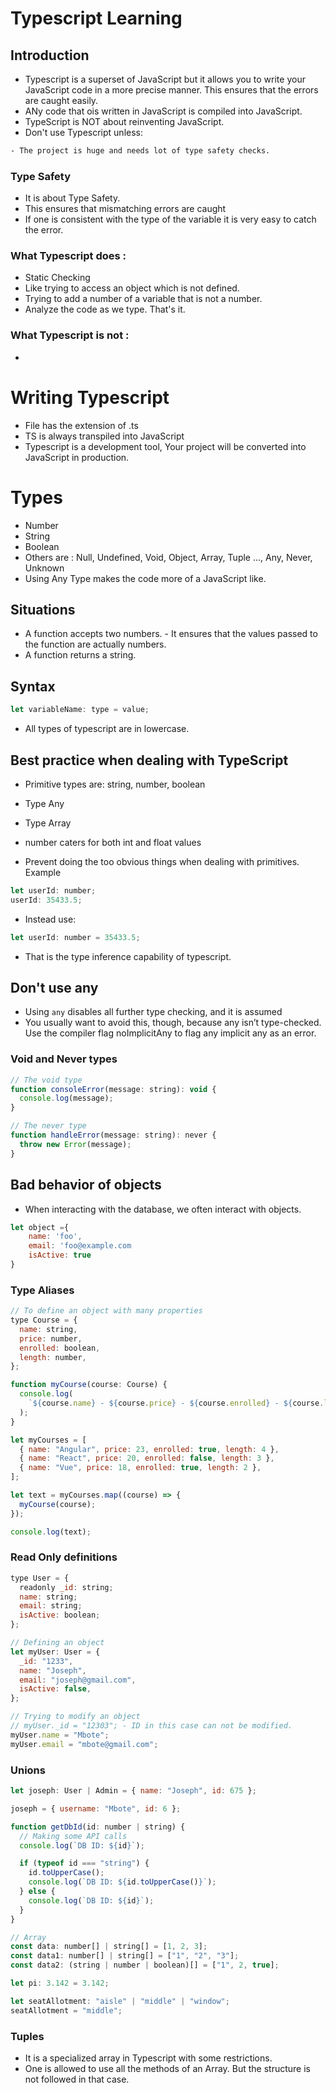 # Typescript Learning

## Introduction

- Typescript is a superset of JavaScript but it allows you to write your JavaScript code in a more precise manner. This ensures that the errors are caught easily.
- ANy code that ois written in JavaScript is compiled into JavaScript.
- TypeScript is NOT about reinventing JavaScript.
- Don't use Typescript unless:

```sh
- The project is huge and needs lot of type safety checks.
```

### Type Safety

- It is about Type Safety.
- This ensures that mismatching errors are caught
- If one is consistent with the type of the variable it is very easy to catch the error.

### What Typescript does :

- Static Checking
- Like trying to access an object which is not defined.
- Trying to add a number of a variable that is not a number.
- Analyze the code as we type. That's it.

### What Typescript is not :

-

# Writing Typescript

- File has the extension of .ts
- TS is always transpiled into JavaScript
- Typescript is a development tool, Your project will be converted into JavaScript in production.

# Types

- Number
- String
- Boolean
- Others are : Null, Undefined, Void, Object, Array, Tuple ..., Any, Never, Unknown
- Using Any Type makes the code more of a JavaScript like.

## Situations

- A function accepts two numbers. - It ensures that the values passed to the function are actually numbers.
- A function returns a string.

## Syntax

```javascript
let variableName: type = value;
```

- All types of typescript are in lowercase.

## Best practice when dealing with TypeScript

- Primitive types are: string, number, boolean
- Type Any
- Type Array
- number caters for both int and float values

- Prevent doing the too obvious things when dealing with primitives.
  Example

```javascript
let userId: number;
userId: 35433.5;
```

- Instead use:

```javascript
let userId: number = 35433.5;
```

- That is the type inference capability of typescript.

## Don't use any

- Using `any` disables all further type checking, and it is assumed
- You usually want to avoid this, though, because any isn’t type-checked. Use the compiler flag noImplicitAny to flag any implicit any as an error.

### Void and Never types

```javascript
// The void type
function consoleError(message: string): void {
  console.log(message);
}

// The never type
function handleError(message: string): never {
  throw new Error(message);
}
```

## Bad behavior of objects

- When interacting with the database, we often interact with objects.

```javascript
let object ={
    name: 'foo',
    email: 'foo@example.com
    isActive: true
}
```

### Type Aliases

```javascript
// To define an object with many properties
type Course = {
  name: string,
  price: number,
  enrolled: boolean,
  length: number,
};

function myCourse(course: Course) {
  console.log(
    `${course.name} - ${course.price} - ${course.enrolled} - ${course.length}`
  );
}

let myCourses = [
  { name: "Angular", price: 23, enrolled: true, length: 4 },
  { name: "React", price: 20, enrolled: false, length: 3 },
  { name: "Vue", price: 18, enrolled: true, length: 2 },
];

let text = myCourses.map((course) => {
  myCourse(course);
});

console.log(text);
```

### Read Only definitions

```javascript
type User = {
  readonly _id: string;
  name: string;
  email: string;
  isActive: boolean;
};

// Defining an object
let myUser: User = {
  _id: "1233",
  name: "Joseph",
  email: "joseph@gmail.com",
  isActive: false,
};

// Trying to modify an object
// myUser._id = "12303"; - ID in this case can not be modified.
myUser.name = "Mbote";
myUser.email = "mbote@gmail.com";

```

### Unions

```javascript
let joseph: User | Admin = { name: "Joseph", id: 675 };

joseph = { username: "Mbote", id: 6 };

function getDbId(id: number | string) {
  // Making some API calls
  console.log(`DB ID: ${id}`);

  if (typeof id === "string") {
    id.toUpperCase();
    console.log(`DB ID: ${id.toUpperCase()}`);
  } else {
    console.log(`DB ID: ${id}`);
  }
}

// Array
const data: number[] | string[] = [1, 2, 3];
const data1: number[] | string[] = ["1", "2", "3"];
const data2: (string | number | boolean)[] = ["1", 2, true];

let pi: 3.142 = 3.142;

let seatAllotment: "aisle" | "middle" | "window";
seatAllotment = "middle";
```

### Tuples

- It is a specialized array in Typescript with some restrictions.
- One is allowed to use all the methods of an Array. But the structure is not followed in that case.
